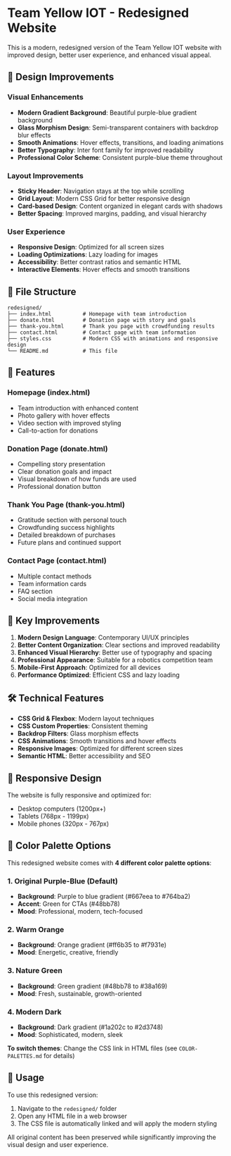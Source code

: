 # Team Yellow IOT - Redesigned Website

This is a modern, redesigned version of the Team Yellow IOT website with improved design, better user experience, and enhanced visual appeal.

## 🎨 Design Improvements

### Visual Enhancements
- **Modern Gradient Background**: Beautiful purple-blue gradient background
- **Glass Morphism Design**: Semi-transparent containers with backdrop blur effects
- **Smooth Animations**: Hover effects, transitions, and loading animations
- **Better Typography**: Inter font family for improved readability
- **Professional Color Scheme**: Consistent purple-blue theme throughout

### Layout Improvements
- **Sticky Header**: Navigation stays at the top while scrolling
- **Grid Layout**: Modern CSS Grid for better responsive design
- **Card-based Design**: Content organized in elegant cards with shadows
- **Better Spacing**: Improved margins, padding, and visual hierarchy

### User Experience
- **Responsive Design**: Optimized for all screen sizes
- **Loading Optimizations**: Lazy loading for images
- **Accessibility**: Better contrast ratios and semantic HTML
- **Interactive Elements**: Hover effects and smooth transitions

## 📁 File Structure

```
redesigned/
├── index.html          # Homepage with team introduction
├── donate.html         # Donation page with story and goals
├── thank-you.html      # Thank you page with crowdfunding results
├── contact.html        # Contact page with team information
├── styles.css          # Modern CSS with animations and responsive design
└── README.md           # This file
```

## 🚀 Features

### Homepage (index.html)
- Team introduction with enhanced content
- Photo gallery with hover effects
- Video section with improved styling
- Call-to-action for donations

### Donation Page (donate.html)
- Compelling story presentation
- Clear donation goals and impact
- Visual breakdown of how funds are used
- Professional donation button

### Thank You Page (thank-you.html)
- Gratitude section with personal touch
- Crowdfunding success highlights
- Detailed breakdown of purchases
- Future plans and continued support

### Contact Page (contact.html)
- Multiple contact methods
- Team information cards
- FAQ section
- Social media integration

## 🎯 Key Improvements

1. **Modern Design Language**: Contemporary UI/UX principles
2. **Better Content Organization**: Clear sections and improved readability
3. **Enhanced Visual Hierarchy**: Better use of typography and spacing
4. **Professional Appearance**: Suitable for a robotics competition team
5. **Mobile-First Approach**: Optimized for all devices
6. **Performance Optimized**: Efficient CSS and lazy loading

## 🛠 Technical Features

- **CSS Grid & Flexbox**: Modern layout techniques
- **CSS Custom Properties**: Consistent theming
- **Backdrop Filters**: Glass morphism effects
- **CSS Animations**: Smooth transitions and hover effects
- **Responsive Images**: Optimized for different screen sizes
- **Semantic HTML**: Better accessibility and SEO

## 📱 Responsive Design

The website is fully responsive and optimized for:
- Desktop computers (1200px+)
- Tablets (768px - 1199px)
- Mobile phones (320px - 767px)

## 🎨 Color Palette Options

This redesigned website comes with **4 different color palette options**:

### 1. **Original Purple-Blue** (Default)
- **Background**: Purple to blue gradient (#667eea to #764ba2)
- **Accent**: Green for CTAs (#48bb78)
- **Mood**: Professional, modern, tech-focused

### 2. **Warm Orange**
- **Background**: Orange gradient (#ff6b35 to #f7931e)
- **Mood**: Energetic, creative, friendly

### 3. **Nature Green**
- **Background**: Green gradient (#48bb78 to #38a169)
- **Mood**: Fresh, sustainable, growth-oriented

### 4. **Modern Dark**
- **Background**: Dark gradient (#1a202c to #2d3748)
- **Mood**: Sophisticated, modern, sleek

**To switch themes**: Change the CSS link in HTML files (see `COLOR-PALETTES.md` for details)

## 🔗 Usage

To use this redesigned version:

1. Navigate to the `redesigned/` folder
2. Open any HTML file in a web browser
3. The CSS file is automatically linked and will apply the modern styling

All original content has been preserved while significantly improving the visual design and user experience.
